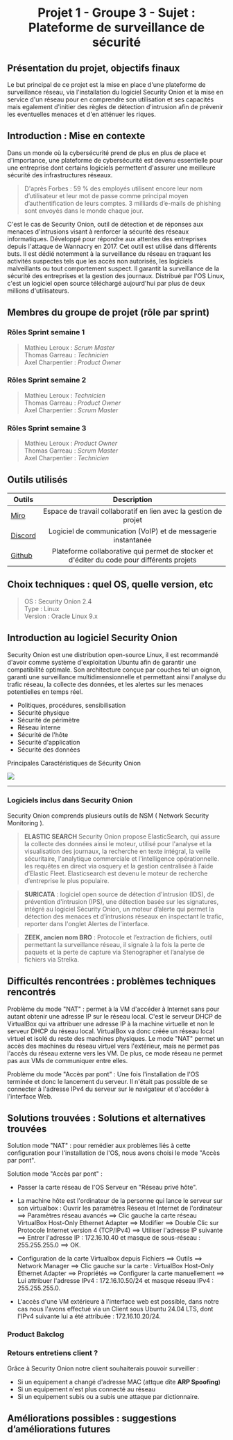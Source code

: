 <div align="center"><h1>Projet 1 - Groupe 3 - Sujet : Plateforme de surveillance de sécurité</h1></div>

## Présentation du projet, objectifs finaux

Le but principal de ce projet est la mise en place d'une plateforme de surveillance réseau, via l'installation du logiciel Security Onion et la mise en service d'un réseau pour en comprendre son utilisation et ses capacités mais egalement d'initier des règles de détection d'intrusion afin de prévenir les eventuelles menaces et d'en atténuer les riques.

## Introduction : Mise en contexte

Dans un monde où la cybersécurité prend de plus en plus de place et d'importance, une plateforme de cybersécurité est devenu essentielle pour une entreprise dont certains logiciels permettent d'assurer une meilleure sécurité des infrastructures réseaux. 

> D'après Forbes : 59 % des employés utilisent encore leur nom d’utilisateur et leur mot de passe comme principal moyen d’authentification de leurs comptes. 3 milliards d’e-mails de phishing sont envoyés dans le monde chaque jour.

C'est le cas de Security Onion, outil de détection et de réponses aux menaces d'intrusions visant à renforcer la sécurité des réseaux informatiques. Développé pour répondre aux attentes des entreprises depuis l'attaque de Wannacry en 2017. Cet outil est utilisé dans différents buts. Il est dédié notemment à la surveillance du réseau en traquant les activités suspectes tels que les accès non autorisés, les logiciels malveillants ou tout comportement suspect. Il garantit la surveillance de la sécurité des entreprises et la gestion des journaux. Distribué par l'OS Linux, c'est un logiciel open source téléchargé aujourd'hui par plus de deux millions d'utilisateurs. 

## Membres du groupe de projet (rôle par sprint)

### Rôles Sprint semaine 1

> Mathieu Leroux : _Scrum Master_  
> Thomas Garreau : _Technicien_  
> Axel Charpentier : _Product Owner_  

### Rôles Sprint semaine 2

> Mathieu Leroux : _Technicien_  
> Thomas Garreau : _Product Owner_  
> Axel Charpentier : _Scrum Master_  

### Rôles Sprint semaine 3

> Mathieu Leroux : _Product Owner_  
> Thomas Garreau : _Scrum Master_  
> Axel Charpentier : _Technicien_  

## Outils utilisés
| Outils    | Description      |
|---    |:-:    |
| [Miro](https://miro.com/app/board/uXjVLUlrqs8=/)      | Espace de travail collaboratif en lien avec la gestion de projet      |
| [Discord](https://discord.com/)      | Logiciel de communication (VoIP) et de messagerie instantanée      |
| [Github](https://github.com/WildCodeSchool/TSSR-ANGOU-2409-P1-G3)      | Plateforme collaborative qui permet de stocker et d'éditer du code pour différents projets      |

## Choix techniques : quel OS, quelle version, etc

> OS : Security Onion 2.4  
> Type : Linux  
> Version : Oracle Linux 9.x  


## Introduction au logiciel Security Onion 

Security Onion est une distribution open-source Linux, il est recommandé d'avoir comme système d'exploitation Ubuntu afin de garantir une compatibilité optimale. Son architecture conçue par couches tel un oignon, garanti une surveillance multidimensionnelle et permettant ainsi l'analyse du trafic réseau, la collecte des données, et les alertes sur les menaces potentielles en temps réel.

- Politiques, procédures, sensibilisation
- Sécurité physique
- Sécurité de périmètre
- Réseau interne
- Sécurité de l'hôte
- Sécurité d'application
- Sécurité des données

Principales Caractéristiques de Sécurity Onion

![](https://github.com/user-attachments/assets/ae80f994-ea60-4e09-af1e-74d3ce353263)


__________________________________________________________________________

### Logiciels inclus dans Security Onion 

Security Onion comprends plusieurs outils de NSM ( Network Security Monitoring ).

> **ELASTIC SEARCH** 
Security Onion propose ElasticSearch, qui assure la collecte des données ainsi le moteur, utilisé pour l'analyse et la visualisation des journaux, la recherche en texte intégral, la veille sécuritaire, l'analytique commerciale et l'intelligence opérationnelle. les requêtes en direct via osquery et la gestion centralisée à l’aide d’Elastic Fleet. Elasticsearch est devenu le moteur de recherche d’entreprise le plus populaire. 

> **SURICATA** : logiciel open source de détection d'intrusion (IDS), de prévention d'intrusion (IPS), une détection basée sur les signatures, intégré au logiciel Sécurity Onion, un moteur d’alerte qui permet la détection des menaces et d’intrusions réseaux en inspectant le trafic, reporter dans l'onglet Alertes de l'interface. 

> **ZEEK, ancien nom BRO** : Protocole et l’extraction de fichiers, outil permettant la surveillance réseau, il signale à la fois la perte de paquets et la perte de capture via Stenographer et l’analyse de fichiers via Strelka. 


## Difficultés rencontrées : problèmes techniques rencontrés

Problème du mode "NAT" : permet à la VM d'accéder à Internet sans pour autant obtenir une adresse IP sur le réseau local. C'est le serveur DHCP de VirtualBox qui va attribuer une adresse IP à la machine virtuelle et non le serveur DHCP du réseau local. VirtualBox va donc créée un réseau local virtuel et isolé du reste des machines physiques. Le mode "NAT" permet un accès des machines du réseau virtuel vers l'extérieur, mais ne permet pas l'accès du réseau externe vers les VM. De plus, ce mode réseau ne permet pas aux VMs de communiquer entre elles.

Problème du mode "Accès par pont" : Une fois l'installation de l'OS terminée et donc le lancement du serveur. Il n'était pas possible de se connecter à l'adresse IPv4 du serveur sur le navigateur et d'accéder à l'interface Web.

## Solutions trouvées : Solutions et alternatives trouvées

Solution mode "NAT" : pour remédier aux problèmes liés à cette configuration pour l'installation de l'OS, nous avons choisi le mode "Accès par pont".

Solution mode "Accès par pont" : 

* Passer la carte réseau de l'OS Serveur en "Réseau privé hôte".

* La machine hôte est l'ordinateur de la personne qui lance le serveur sur son virtualbox : Ouvrir les paramètres Réseau et Internet de l'ordinateur ==> Paramètres réseau avancés ==> Clic gauche la carte réseau VirtualBox Host-Only Ethernet Adapter ==> Modifier ==> Double Clic sur Protocole Internet version 4 (TCP/IPv4) ==> Utiliser l'adresse IP suivante ==> Entrer l'adresse IP : 172.16.10.40 et masque de sous-réseau : 255.255.255.0 ==> OK.

* Configuration de la carte Virtualbox depuis Fichiers ==> Outils ==> Network Manager ==> Clic gauche sur la carte : VirtualBox Host-Only Ethernet Adapter ==> Propriétés ==> Configurer la carte manuellement ==> Lui attribuer l'adresse IPv4 : 172.16.10.50/24 et masque réseau IPv4 : 255.255.255.0.

* L'accès d'une VM extérieure à l'interface web est possible, dans notre cas nous l'avons effectué via un Client sous Ubuntu 24.04 LTS, dont l'IPv4 suivante lui a été attribuée : 172.16.10.20/24.


### Product Bakclog

### Retours entretiens client ?

Grâce à Security Onion notre client souhaiterais pouvoir surveiller :
- Si un equipement a changé d'adresse MAC (attque dîte **ARP Spoofing**)
- Si un equipement n'est plus connecté au réseau
- Si un equipement subis ou a subis une attaque par dictionnaire.

## Améliorations possibles : suggestions d’améliorations futures

